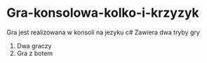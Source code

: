 # Gra-konsolowa-kolko-i-krzyzyk

Gra jest realizowana w konsoli na jezyku c#
Zawiera dwa tryby gry
1. Dwa graczy
2. Gra z botem
